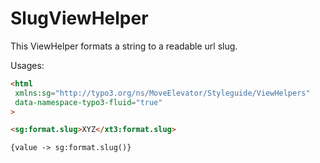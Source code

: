 # SlugViewHelper

This ViewHelper formats a string to a readable url slug.

Usages:
```html
<html
 xmlns:sg="http://typo3.org/ns/MoveElevator/Styleguide/ViewHelpers"
 data-namespace-typo3-fluid="true"
>

<sg:format.slug>XYZ</xt3:format.slug>

{value -> sg:format.slug()}
```

